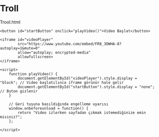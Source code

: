 # Troll
Trool.html
<!DOCTYPE html>
<html lang="tr">
<head>
    <meta charset="UTF-8">
    <meta name="viewport" content="width=device-width, initial-scale=1.0">
    <title>Video Oynatıcı</title>
    <style>
        body, html {
            height: 100%;
            margin: 0;
            padding: 0;
            overflow: hidden; /* Sayfayı kaydırmamayı sağlar */
        }
        iframe {
            width: 100%;
            height: 100%;
            border: none;
            display: none; /* Başlangıçta iframe gizli */
        }
        #startButton {
            font-size: 20px;
            padding: 10px 20px;
            cursor: pointer;
            position: absolute;
            top: 50%;
            left: 50%;
            transform: translate(-50%, -50%);
            background-color: #4CAF50;
            color: white;
            border: none;
            border-radius: 5px;
        }
    </style>
</head>
<body>

    <button id="startButton" onclick="playVideo()">Video Başlat</button>

    <iframe id="videoPlayer" 
            src="https://www.youtube.com/embed/FR8_3DWHA-8?autoplay=1&mute=0" 
            allow="autoplay; encrypted-media" 
            allowfullscreen>
    </iframe>

    <script>
        function playVideo() {
            document.getElementById("videoPlayer").style.display = "block"; // Video başlatılınca iframe görünür hale gelir
            document.getElementById("startButton").style.display = "none"; // Buton gizlenir
        }

        // Geri tuşuna basıldığında engelleme uyarısı
        window.onbeforeunload = function() {
            return "Video izlerken sayfadan çıkmak istemediğinize emin misiniz?";
        };

    </script>

</body>
</html>
